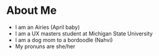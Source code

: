 # About Me
- I am an Airies (April baby)
- I am a UX masters student at Michigan State University
- I am a dog mom to a bordoodle (Nahvi)
- My pronuns are she/her 
